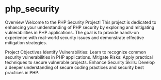 # php_security
Overview
Welcome to the PHP Security Project! This project is dedicated to enhancing your understanding of PHP security by exploring and mitigating vulnerabilities in PHP applications. The goal is to provide hands-on experience with real-world security issues and demonstrate effective mitigation strategies.

Project Objectives
Identify Vulnerabilities: Learn to recognize common security vulnerabilities in PHP applications.
Mitigate Risks: Apply practical techniques to secure vulnerable projects.
Enhance Security Skills: Develop a deeper understanding of secure coding practices and security best practices in PHP.
